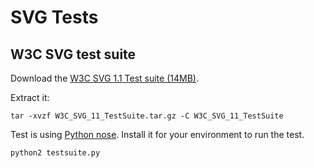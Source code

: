 SVG Tests
=========

W3C SVG test suite
------------------
Download the [W3C SVG 1.1 Test suite (14MB)]( http://www.w3.org/Graphics/SVG/Test/20110816/archives/W3C_SVG_11_TestSuite.tar.gz).

Extract it:

    tar -xvzf W3C_SVG_11_TestSuite.tar.gz -C W3C_SVG_11_TestSuite

Test is using [Python nose](http://nose.readthedocs.org/en/latest/index.html). Install it for your environment to run the test.

    python2 testsuite.py

